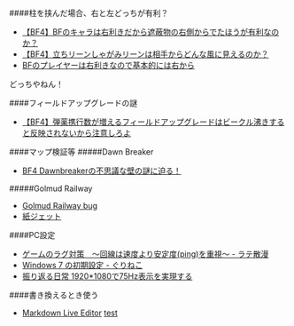 ####柱を挟んだ場合、右と左どっちが有利？

 - [【BF4】BFのキャラは右利きだから遮蔽物の右側からでたほうが有利なのか？](http://blog.game084.com/archives/39857901.html)
 - [【BF4】立ちリーンしゃがみリーンは相手からどんな風に見えるのか？](http://blog.game084.com/archives/39831475.html)
 - [BFのプレイヤーは右利きなので基本的には右から](http://volx.jp/combat/1701/)

どっちやねん！

####フィールドアップグレードの謎
 - [【BF4】弾薬携行数が増えるフィールドアップグレードはビークル沸きすると反映されないから注意しろよ](http://blog.game084.com/archives/39742835.html)

####マップ検証等
#####Dawn Breaker
 - [BF4 Dawnbreakerの不思議な壁の謎に迫る！](https://www.youtube.com/watch?v=Kq5a9DdssJ4)

#####Golmud Railway
 - [Golmud Railway bug](https://www.youtube.com/watch?v=yoXAKjY7-kg)
 - [紙ジェット](https://www.youtube.com/watch?v=pI1jtI04jy4)

####PC設定
 - [ゲームのラグ対策　～回線は速度より安定度(ping)を重視～ - ラテ散漫](http://latesanman.blog.fc2.com/blog-entry-45.html)
 - [Windows 7 の初期設定 - ぐりねこ](http://blog.gurineko.com/200912/se/windows-7-%E3%81%AE%E5%88%9D%E6%9C%9F%E8%A8%AD%E5%AE%9A)
 - [振り返る日常 1920*1080で75Hz表示を実現する](http://132.blog.shinobi.jp/%E9%9B%91%E8%A8%98/1920-1080%E3%81%A775hz%E8%A1%A8%E7%A4%BA%E3%82%92%E5%AE%9F%E7%8F%BE%E3%81%99%E3%82%8B)

####書き換えるとき使う
 - [Markdown Live Editor](http://jrmoran.com/playground/markdown-live-editor/)
[test](http://i.ytimg.com/vi/hKy0TQ_2Yfc/maxresdefault.jpg)
